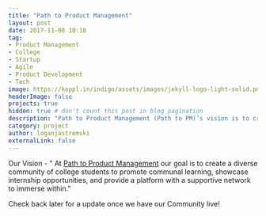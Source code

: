 ```yaml
---
title: "Path to Product Management"
layout: post
date: 2017-11-08 10:10
tag:
- Product Management
- College
- Startup
- Agile
- Product Development
- Tech
image: https://koppl.in/indigo/assets/images/jekyll-logo-light-solid.png 
headerImage: false
projects: true
hidden: true # don't count this post in blog pagination
description: "Path to Product Management (Path to PM)’s vision is to create a diverse community of college students to promote communal learning, internship opportunities, and a supportive network to immerse within."
category: project
author: loganjastremski
externalLink: false
---
```


Our Vision - " At [Path to Product Management](http://pathtopm.com) our goal is to create a diverse community of college students to promote communal learning, showcase internship opportunities, and provide a platform with a supportive network to immerse within."

Check back later for a update once we have our Community live!